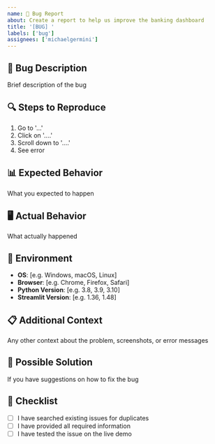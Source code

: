 ```yaml
---
name: 🐛 Bug Report
about: Create a report to help us improve the banking dashboard
title: '[BUG] '
labels: ['bug']
assignees: ['michaelgermini']
---
```


## 🐛 Bug Description
Brief description of the bug

## 🔍 Steps to Reproduce
1. Go to '...'
2. Click on '....'
3. Scroll down to '....'
4. See error

## 📊 Expected Behavior
What you expected to happen

## 🖥️ Actual Behavior
What actually happened

## 📱 Environment
- **OS**: [e.g. Windows, macOS, Linux]
- **Browser**: [e.g. Chrome, Firefox, Safari]
- **Python Version**: [e.g. 3.8, 3.9, 3.10]
- **Streamlit Version**: [e.g. 1.36, 1.48]

## 📋 Additional Context
Any other context about the problem, screenshots, or error messages

## 🔧 Possible Solution
If you have suggestions on how to fix the bug

## 📝 Checklist
- [ ] I have searched existing issues for duplicates
- [ ] I have provided all required information
- [ ] I have tested the issue on the live demo
